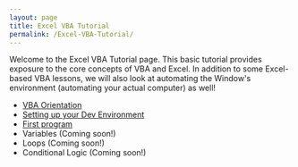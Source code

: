 ```yaml
---
layout: page
title: Excel VBA Tutorial
permalink: /Excel-VBA-Tutorial/
---
```



Welcome to the Excel VBA Tutorial page.  This basic tutorial provides exposure to the core concepts of VBA and Excel.  In addition to some Excel-based VBA lessons, we will also look at automating the Window's environment (automating your actual computer) as well!

* [VBA Orientation](https://vbastilllives.github.io/tutorial/excel/Excel-VBA-GettingStarted/)
* [Setting up your Dev Environment](https://vbastilllives.github.io/tutorial/excel/Excel-VBA-Setting-Up-Dev-Environment/)
* [First program](https://vbastilllives.github.io/tutorial/excel/hello-world-excel-vba/)
* Variables (Coming soon!)
* Loops (Coming soon!)
* Conditional Logic (Coming soon!)